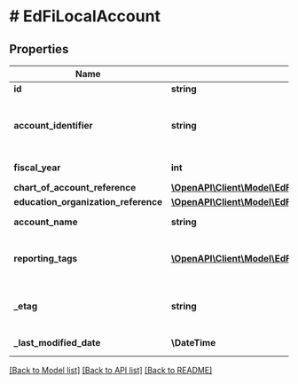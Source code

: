 # # EdFiLocalAccount

## Properties

Name | Type | Description | Notes
------------ | ------------- | ------------- | -------------
**id** | **string** |  | [optional]
**account_identifier** | **string** | Code value for the valid combination of account dimensions by LEA under which financials are reported. |
**fiscal_year** | **int** | The fiscal year for the account. |
**chart_of_account_reference** | [**\OpenAPI\Client\Model\EdFiChartOfAccountReference**](EdFiChartOfAccountReference.md) |  |
**education_organization_reference** | [**\OpenAPI\Client\Model\EdFiEducationOrganizationReference**](EdFiEducationOrganizationReference.md) |  |
**account_name** | **string** | A descriptive name for the account. | [optional]
**reporting_tags** | [**\OpenAPI\Client\Model\EdFiLocalAccountReportingTag[]**](EdFiLocalAccountReportingTag.md) | An unordered collection of localAccountReportingTags. Optional tag for accountability reporting. | [optional]
**_etag** | **string** | A unique system-generated value that identifies the version of the resource. | [optional]
**_last_modified_date** | **\DateTime** | The date and time the resource was last modified. | [optional]

[[Back to Model list]](../../README.md#models) [[Back to API list]](../../README.md#endpoints) [[Back to README]](../../README.md)
